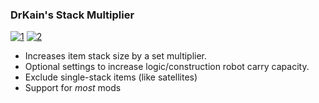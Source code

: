 ### DrKain's Stack Multiplier  

[![1](https://img.shields.io/badge/Factorio%20Version-0.17.x-green)](#)
[![2](https://img.shields.io/badge/factorio.com-DrKain's%20Stack%20Multiplier-blue)](https://mods.factorio.com/mod/DrKains_StackMultiplier)
  
- Increases item stack size by a set multiplier.   
- Optional settings to increase logic/construction robot carry capacity.  
- Exclude single-stack items (like satellites)  
- Support for *most* mods  
